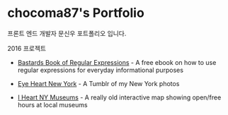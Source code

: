 # chocoma87's Portfolio

프론트 엔드 개발자 문신우 포트폴리오 입니다. 

2016 프로젝트
* [Bastards Book of Regular Expressions](http://regex.bastardsbook.com/)  - A free ebook on how to use regular expressions for everyday informational purposes

* [Eye Heart New York](http://tumblr.eyeheartnewyork.com) - A Tumblr of my New York photos

* [I Heart NY Museums](http://iheartnymuseums.com/) - A really old interactive map showing open/free hours at local museums
